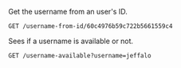 Get the username from an user's ID.

`GET /username-from-id/60c4976b59c722b5661559c4`

Sees if a username is available or not.

`GET /username-available?username=jeffalo`
